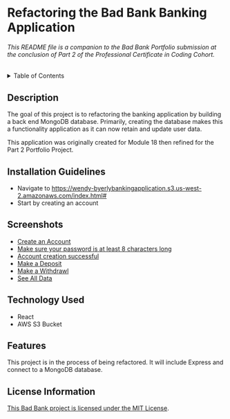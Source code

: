# Refactoring the Bad Bank Banking Application

###### This README file is a companion to the Bad Bank Portfolio submission at the conclusion of Part 2 of the Professional Certificate in Coding Cohort. 

<!-- TABLE OF CONTENTS -->
<details>
  <summary>Table of Contents</summary>
  <ul>
    <li><a href="#description">Description</a></li>
    <li><a href="#installation">Installation Guidelines</a></li>
    <li><a href="#screenshots">Screenshots</a></li>
    <li><a href="#technology-used">Technology Used</a></li>
     <li><a href="#features">Features</a></li>
    <li><a href="#license-information">License Information</a></li>
  </ul>
</details>

## Description
The goal of this project is to refactoring the banking application by building a back end MongoDB database. Primarily, creating the database makes this a functionality application as it can now retain and update user data.

This application was originally created for Module 18 then refined for the Part 2 Portfolio Project. 

## Installation Guidelines
* Navigate to https://wendy-byerlybankingapplication.s3.us-west-2.amazonaws.com/index.html#
* Start by creating an account

## Screenshots
* [Create an Account](https://github.com/wkbw/badbank-v2/blob/main/screenshots/create-account.png)
* [Make sure your password is at least 8 characters long](https://github.com/wkbw/badbank-v2/blob/main/screenshots/password-validation.png)
* [Account creation successful](https://github.com/wkbw/badbank-v2/blob/main/screenshots/account-success.png)
* [Make a Deposit](https://github.com/wkbw/badbank-v2/blob/main/screenshots/deposit.png)
* [Make a Withdrawl](https://github.com/wkbw/badbank-v2/blob/main/screenshots/withdrawl.png)
* [See All Data](https://github.com/wkbw/badbank-v2/blob/main/screenshots/all-data.png)

## Technology Used
* React
* AWS S3 Bucket

## Features
This project is in the process of being refactored. It will include Express and connect to a MongoDB database.

## License Information
[This Bad Bank project is licensed under the MIT License](https://github.com/wkbw/badbank-v2/blob/main/LICENSE).


